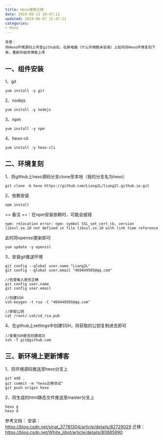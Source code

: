 ```yaml
---
title: Hexo博客迁移
date: 2019-08-13 19:47:11
updated: 2019-06-07 15:47:11
categories:
- Hexo
---
```


    背景：
    将Hexo环境源码上传至github后，在新电脑（什么环境都未安装）上如何将Hexo环境复刻下来，重新开始写博客上传

## 一、组件安装
1、git

```
yum install -y git
```
2、nodejs

```
yum install -y nodejs
```
3、npm

```
yum install -y npm
```
4、hexo-cli

```
yum install -y hexo-cli
```
## 二、环境复刻
1、将github上hexo源码分支clone至本地（我的分支名为hexo）

```
git clone -b hexo https://github.com/Liang2L/liang2l.github.io.git
```
2、依赖安装

```
npm install
```
== 备注 ==：在npm安装依赖时，可能会报错

```
npm: relocation error: npm: symbol SSL_set_cert_cb, version libssl.so.10 not defined in file libssl.so.10 with link time reference
```
此时将openssl更新即可

```
yum update -y openssl
```
3、安装git推送环境

```
git config --global user.name "Liang2L"
git config --global user.email "469449505@qq.com"

//检查输入是否正确
git config user.name
git config user.email

//创建SSH
ssh-keygen -t rsa -C "469449505@qq.com"

//获取公钥
cat /root/.ssh/id_rsa.pub
```
4、在github上settings中创建SSH，将获取的公钥复制进去即可

```
//查看SSH是否创建成功
ssh -T git@github.com
```
## 三、新环境上更新博客
1、将环境源码推送至hexo分支上

```
git add .
git commit -m "hexo迁移测试"
git push origin hexo
```
2、将生成的html静态文件推送至master分支上

```shell
hexo g
hexo d
```

参考文档：
安装：https://blog.csdn.net/sinat_37781304/article/details/82729029
迁移：https://blog.csdn.net/White_Idiot/article/details/80685990
